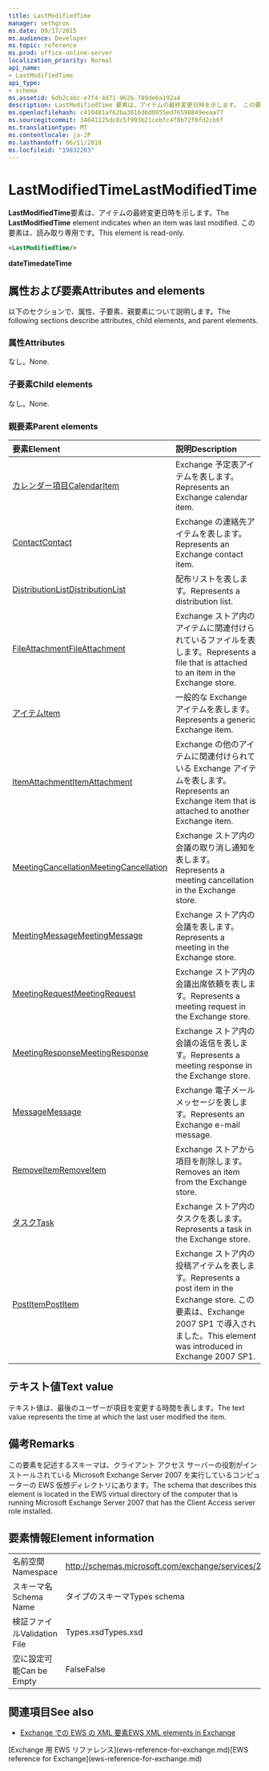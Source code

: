 ```yaml
---
title: LastModifiedTime
manager: sethgros
ms.date: 09/17/2015
ms.audience: Developer
ms.topic: reference
ms.prod: office-online-server
localization_priority: Normal
api_name:
- LastModifiedTime
api_type:
- schema
ms.assetid: 6db2cabc-e7f4-4d71-962b-789de6a192a4
description: LastModifiedTime 要素は、アイテムの最終変更日時を示します。 この要素は、読み取り専用です。
ms.openlocfilehash: c410481af62ba3016d6d0855ed76598849eeaa77
ms.sourcegitcommit: 34041125dc8c5f993b21cebfc4f8b72f0fd2cb6f
ms.translationtype: MT
ms.contentlocale: ja-JP
ms.lasthandoff: 06/11/2018
ms.locfileid: "19832203"
---
```

# <a name="lastmodifiedtime"></a><span data-ttu-id="27c79-104">LastModifiedTime</span><span class="sxs-lookup"><span data-stu-id="27c79-104">LastModifiedTime</span></span>

<span data-ttu-id="27c79-105">**LastModifiedTime**要素は、アイテムの最終変更日時を示します。</span><span class="sxs-lookup"><span data-stu-id="27c79-105">The **LastModifiedTime** element indicates when an item was last modified.</span></span> <span data-ttu-id="27c79-106">この要素は、読み取り専用です。</span><span class="sxs-lookup"><span data-stu-id="27c79-106">This element is read-only.</span></span> 
  
```xml
<LastModifiedTime/>
```

 <span data-ttu-id="27c79-107">**dateTime**</span><span class="sxs-lookup"><span data-stu-id="27c79-107">**dateTime**</span></span>
## <a name="attributes-and-elements"></a><span data-ttu-id="27c79-108">属性および要素</span><span class="sxs-lookup"><span data-stu-id="27c79-108">Attributes and elements</span></span>

<span data-ttu-id="27c79-109">以下のセクションで、属性、子要素、親要素について説明します。</span><span class="sxs-lookup"><span data-stu-id="27c79-109">The following sections describe attributes, child elements, and parent elements.</span></span>
  
### <a name="attributes"></a><span data-ttu-id="27c79-110">属性</span><span class="sxs-lookup"><span data-stu-id="27c79-110">Attributes</span></span>

<span data-ttu-id="27c79-111">なし。</span><span class="sxs-lookup"><span data-stu-id="27c79-111">None.</span></span>
  
### <a name="child-elements"></a><span data-ttu-id="27c79-112">子要素</span><span class="sxs-lookup"><span data-stu-id="27c79-112">Child elements</span></span>

<span data-ttu-id="27c79-113">なし。</span><span class="sxs-lookup"><span data-stu-id="27c79-113">None.</span></span>
  
### <a name="parent-elements"></a><span data-ttu-id="27c79-114">親要素</span><span class="sxs-lookup"><span data-stu-id="27c79-114">Parent elements</span></span>

|<span data-ttu-id="27c79-115">**要素**</span><span class="sxs-lookup"><span data-stu-id="27c79-115">**Element**</span></span>|<span data-ttu-id="27c79-116">**説明**</span><span class="sxs-lookup"><span data-stu-id="27c79-116">**Description**</span></span>|
|:-----|:-----|
|[<span data-ttu-id="27c79-117">カレンダー項目</span><span class="sxs-lookup"><span data-stu-id="27c79-117">CalendarItem</span></span>](calendaritem.md) <br/> |<span data-ttu-id="27c79-118">Exchange 予定表アイテムを表します。</span><span class="sxs-lookup"><span data-stu-id="27c79-118">Represents an Exchange calendar item.</span></span>  <br/> |
|[<span data-ttu-id="27c79-119">Contact</span><span class="sxs-lookup"><span data-stu-id="27c79-119">Contact</span></span>](contact.md) <br/> |<span data-ttu-id="27c79-120">Exchange の連絡先アイテムを表します。</span><span class="sxs-lookup"><span data-stu-id="27c79-120">Represents an Exchange contact item.</span></span>  <br/> |
|[<span data-ttu-id="27c79-121">DistributionList</span><span class="sxs-lookup"><span data-stu-id="27c79-121">DistributionList</span></span>](distributionlist.md) <br/> |<span data-ttu-id="27c79-122">配布リストを表します。</span><span class="sxs-lookup"><span data-stu-id="27c79-122">Represents a distribution list.</span></span>  <br/> |
|[<span data-ttu-id="27c79-123">FileAttachment</span><span class="sxs-lookup"><span data-stu-id="27c79-123">FileAttachment</span></span>](fileattachment.md) <br/> |<span data-ttu-id="27c79-124">Exchange ストア内のアイテムに関連付けられているファイルを表します。</span><span class="sxs-lookup"><span data-stu-id="27c79-124">Represents a file that is attached to an item in the Exchange store.</span></span>  <br/> |
|[<span data-ttu-id="27c79-125">アイテム</span><span class="sxs-lookup"><span data-stu-id="27c79-125">Item</span></span>](item.md) <br/> |<span data-ttu-id="27c79-126">一般的な Exchange アイテムを表します。</span><span class="sxs-lookup"><span data-stu-id="27c79-126">Represents a generic Exchange item.</span></span>  <br/> |
|[<span data-ttu-id="27c79-127">ItemAttachment</span><span class="sxs-lookup"><span data-stu-id="27c79-127">ItemAttachment</span></span>](itemattachment.md) <br/> |<span data-ttu-id="27c79-128">Exchange の他のアイテムに関連付けられている Exchange アイテムを表します。</span><span class="sxs-lookup"><span data-stu-id="27c79-128">Represents an Exchange item that is attached to another Exchange item.</span></span>  <br/> |
|[<span data-ttu-id="27c79-129">MeetingCancellation</span><span class="sxs-lookup"><span data-stu-id="27c79-129">MeetingCancellation</span></span>](meetingcancellation.md) <br/> |<span data-ttu-id="27c79-130">Exchange ストア内の会議の取り消し通知を表します。</span><span class="sxs-lookup"><span data-stu-id="27c79-130">Represents a meeting cancellation in the Exchange store.</span></span>  <br/> |
|[<span data-ttu-id="27c79-131">MeetingMessage</span><span class="sxs-lookup"><span data-stu-id="27c79-131">MeetingMessage</span></span>](meetingmessage.md) <br/> |<span data-ttu-id="27c79-132">Exchange ストア内の会議を表します。</span><span class="sxs-lookup"><span data-stu-id="27c79-132">Represents a meeting in the Exchange store.</span></span>  <br/> |
|[<span data-ttu-id="27c79-133">MeetingRequest</span><span class="sxs-lookup"><span data-stu-id="27c79-133">MeetingRequest</span></span>](meetingrequest.md) <br/> |<span data-ttu-id="27c79-134">Exchange ストア内の会議出席依頼を表します。</span><span class="sxs-lookup"><span data-stu-id="27c79-134">Represents a meeting request in the Exchange store.</span></span>  <br/> |
|[<span data-ttu-id="27c79-135">MeetingResponse</span><span class="sxs-lookup"><span data-stu-id="27c79-135">MeetingResponse</span></span>](meetingresponse.md) <br/> |<span data-ttu-id="27c79-136">Exchange ストア内の会議の返信を表します。</span><span class="sxs-lookup"><span data-stu-id="27c79-136">Represents a meeting response in the Exchange store.</span></span>  <br/> |
|[<span data-ttu-id="27c79-137">Message</span><span class="sxs-lookup"><span data-stu-id="27c79-137">Message</span></span>](message-ex15websvcsotherref.md) <br/> |<span data-ttu-id="27c79-138">Exchange 電子メール メッセージを表します。</span><span class="sxs-lookup"><span data-stu-id="27c79-138">Represents an Exchange e-mail message.</span></span>  <br/> |
|[<span data-ttu-id="27c79-139">RemoveItem</span><span class="sxs-lookup"><span data-stu-id="27c79-139">RemoveItem</span></span>](removeitem.md) <br/> |<span data-ttu-id="27c79-140">Exchange ストアから項目を削除します。</span><span class="sxs-lookup"><span data-stu-id="27c79-140">Removes an item from the Exchange store.</span></span>  <br/> |
|[<span data-ttu-id="27c79-141">タスク</span><span class="sxs-lookup"><span data-stu-id="27c79-141">Task</span></span>](task.md) <br/> |<span data-ttu-id="27c79-142">Exchange ストア内のタスクを表します。</span><span class="sxs-lookup"><span data-stu-id="27c79-142">Represents a task in the Exchange store.</span></span>  <br/> |
|[<span data-ttu-id="27c79-143">PostItem</span><span class="sxs-lookup"><span data-stu-id="27c79-143">PostItem</span></span>](postitem.md) <br/> |<span data-ttu-id="27c79-144">Exchange ストア内の投稿アイテムを表します。</span><span class="sxs-lookup"><span data-stu-id="27c79-144">Represents a post item in the Exchange store.</span></span> <span data-ttu-id="27c79-145">この要素は、Exchange 2007 SP1 で導入されました。</span><span class="sxs-lookup"><span data-stu-id="27c79-145">This element was introduced in Exchange 2007 SP1.</span></span>  <br/> |
   
## <a name="text-value"></a><span data-ttu-id="27c79-146">テキスト値</span><span class="sxs-lookup"><span data-stu-id="27c79-146">Text value</span></span>

<span data-ttu-id="27c79-147">テキスト値は、最後のユーザーが項目を変更する時間を表します。</span><span class="sxs-lookup"><span data-stu-id="27c79-147">The text value represents the time at which the last user modified the item.</span></span>
  
## <a name="remarks"></a><span data-ttu-id="27c79-148">備考</span><span class="sxs-lookup"><span data-stu-id="27c79-148">Remarks</span></span>

<span data-ttu-id="27c79-149">この要素を記述するスキーマは、クライアント アクセス サーバーの役割がインストールされている Microsoft Exchange Server 2007 を実行しているコンピューターの EWS 仮想ディレクトリにあります。</span><span class="sxs-lookup"><span data-stu-id="27c79-149">The schema that describes this element is located in the EWS virtual directory of the computer that is running Microsoft Exchange Server 2007 that has the Client Access server role installed.</span></span>
  
## <a name="element-information"></a><span data-ttu-id="27c79-150">要素情報</span><span class="sxs-lookup"><span data-stu-id="27c79-150">Element information</span></span>

|||
|:-----|:-----|
|<span data-ttu-id="27c79-151">名前空間</span><span class="sxs-lookup"><span data-stu-id="27c79-151">Namespace</span></span>  <br/> |http://schemas.microsoft.com/exchange/services/2006/types  <br/> |
|<span data-ttu-id="27c79-152">スキーマ名</span><span class="sxs-lookup"><span data-stu-id="27c79-152">Schema Name</span></span>  <br/> |<span data-ttu-id="27c79-153">タイプのスキーマ</span><span class="sxs-lookup"><span data-stu-id="27c79-153">Types schema</span></span>  <br/> |
|<span data-ttu-id="27c79-154">検証ファイル</span><span class="sxs-lookup"><span data-stu-id="27c79-154">Validation File</span></span>  <br/> |<span data-ttu-id="27c79-155">Types.xsd</span><span class="sxs-lookup"><span data-stu-id="27c79-155">Types.xsd</span></span>  <br/> |
|<span data-ttu-id="27c79-156">空に設定可能</span><span class="sxs-lookup"><span data-stu-id="27c79-156">Can be Empty</span></span>  <br/> |<span data-ttu-id="27c79-157">False</span><span class="sxs-lookup"><span data-stu-id="27c79-157">False</span></span>  <br/> |
   
## <a name="see-also"></a><span data-ttu-id="27c79-158">関連項目</span><span class="sxs-lookup"><span data-stu-id="27c79-158">See also</span></span>



- [<span data-ttu-id="27c79-159">Exchange での EWS の XML 要素</span><span class="sxs-lookup"><span data-stu-id="27c79-159">EWS XML elements in Exchange</span></span>](ews-xml-elements-in-exchange.md)
  
<span data-ttu-id="27c79-160">
  [Exchange 用 EWS リファレンス](ews-reference-for-exchange.md)</span><span class="sxs-lookup"><span data-stu-id="27c79-160">[EWS reference for Exchange](ews-reference-for-exchange.md)</span></span>

